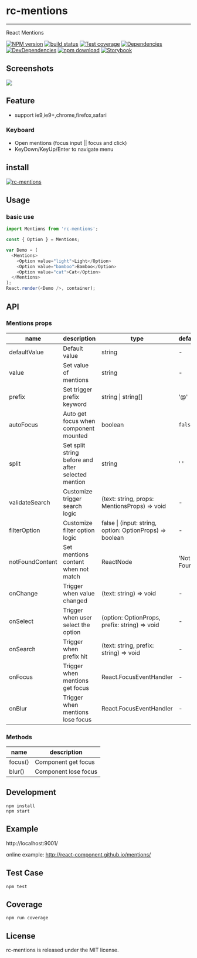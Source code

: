 # rc-mentions
---

React Mentions

[![NPM version][npm-image]][npm-url]
[![build status][travis-image]][travis-url]
[![Test coverage][coveralls-image]][coveralls-url]
[![Dependencies](https://img.shields.io/david/react-component/mentions.svg?style=flat-square)](https://david-dm.org/react-component/mentions)
[![DevDependencies](https://img.shields.io/david/dev/react-component/mentions.svg?style=flat-square)](https://david-dm.org/react-component/mentions?type=dev)
[![npm download][download-image]][download-url]
[![Storybook](https://gw.alipayobjects.com/mdn/ob_info/afts/img/A*CQXNTZfK1vwAAAAAAAAAAABjAQAAAQ/original)](https://github.com/react-component/mentions)

[Storybook]: https://github.com/storybooks/press/blob/master/badges/storybook.svg
[npm-image]: http://img.shields.io/npm/v/rc-mentions.svg?style=flat-square
[npm-url]: http://npmjs.org/package/rc-mentions
[travis-image]: https://img.shields.io/travis/react-component/mentions.svg?style=flat-square
[travis-url]: https://travis-ci.org/react-component/mentions
[coveralls-image]: https://img.shields.io/coveralls/react-component/mentions.svg?style=flat-square
[coveralls-url]: https://coveralls.io/r/react-component/mentions?branch=master
[node-image]: https://img.shields.io/badge/node.js-%3E=_0.10-green.svg?style=flat-square
[node-url]: http://nodejs.org/download/
[download-image]: https://img.shields.io/npm/dm/rc-mentions.svg?style=flat-square
[download-url]: https://npmjs.org/package/rc-mentions

## Screenshots

<img src="https://user-images.githubusercontent.com/5378891/57270992-2fd48780-70c0-11e9-91ae-c614d0b49a45.png" />

## Feature

* support ie9,ie9+,chrome,firefox,safari

### Keyboard

* Open mentions (focus input || focus and click)
* KeyDown/KeyUp/Enter to navigate menu

## install

[![rc-mentions](https://nodei.co/npm/rc-mentions.png)](https://npmjs.org/package/rc-mentions)

## Usage

### basic use

```js
import Mentions from 'rc-mentions';

const { Option } = Mentions;

var Demo = (
  <Mentions>
    <Option value="light">Light</Option>
    <Option value="bamboo">Bamboo</Option>
    <Option value="cat">Cat</Option>
  </Mentions>
);
React.render(<Demo />, container);
```

## API

### Mentions props

| name     | description    | type     | default      |
|----------|----------------|----------|--------------|
| defaultValue | Default value | string | - |
| value | Set value of mentions | string | - |
| prefix | Set trigger prefix keyword | string \| string[] | '@' |
| autoFocus | Auto get focus when component mounted | boolean | `false` |
| split | Set split string before and after selected mention | string | ' ' |
| validateSearch | Customize trigger search logic | (text: string, props: MentionsProps) => void | - |
| filterOption | Customize filter option logic | false \| (input: string, option: OptionProps) => boolean | - |
| notFoundContent | Set mentions content when not match | ReactNode | 'Not Found' |
| onChange | Trigger when value changed |(text: string) => void | - |
| onSelect | Trigger when user select the option | (option: OptionProps, prefix: string) => void | - |
| onSearch | Trigger when prefix hit | (text: string, prefix: string) => void | - |
| onFocus | Trigger when mentions get focus | React.FocusEventHandler<HTMLTextAreaElement> | - |
| onBlur | Trigger when mentions lose focus | React.FocusEventHandler<HTMLTextAreaElement> | - |

### Methods

| name     | description    |
|----------|----------------|
| focus() | Component get focus |
| blur() | Component lose focus |

## Development

```
npm install
npm start
```

## Example

http://localhost:9001/

online example: http://react-component.github.io/mentions/

## Test Case

```
npm test
```

## Coverage

```
npm run coverage
```


## License

rc-mentions is released under the MIT license.
